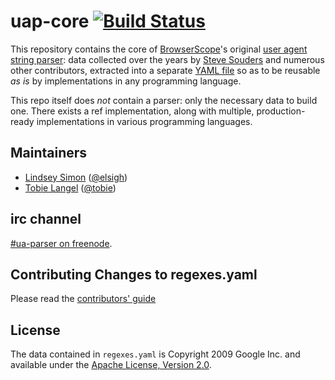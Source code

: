uap-core [![Build Status](https://secure.travis-ci.org/ua-parser/uap-core.png?branch=master)](https://travis-ci.org/tobie/ua-parser)
========

This repository contains the core of [BrowserScope][2]'s original [user agent string parser][3]: data collected over the years by [Steve Souders][4] and numerous other contributors, extracted into a separate [YAML file][5] so as to be reusable _as is_ by implementations in any programming language.

This repo itself does _not_ contain a parser: only the necessary data to build one. There exists a ref implementation, along with multiple, production-ready implementations in various programming languages.

Maintainers
-----------

* [Lindsey Simon](https://github.com/elsigh) ([@elsigh](https://twitter.com/elsigh))
* [Tobie Langel](https://github.com/tobie) ([@tobie](https://twitter.com/tobie))

irc channel
-----------

[#ua-parser on freenode](irc://chat.freenode.net#ua-parse).

Contributing Changes to regexes.yaml
------------------------------------

Please read the [contributors' guide](https://github.com/ua-parser/uap-core/blob/master/CONTRIBUTING.md)

License
-------

The data contained in `regexes.yaml` is Copyright 2009 Google Inc. and available under the [Apache License, Version 2.0][6].

[2]: http://www.browserscope.org
[3]: http://code.google.com/p/ua-parser/
[4]: http://stevesouders.com/
[5]: https://raw.github.com/ua-parser/uap-core/master/regexes.yaml
[6]: http://www.apache.org/licenses/LICENSE-2.0

